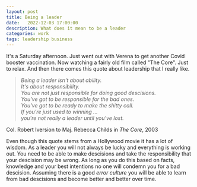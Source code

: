 ```yaml
---
layout: post
title: Being a leader
date:   2022-12-03 17:00:00
description: What does it mean to be a leader
categories: work
tags: leadership business 
---
```


It's a Saturday afternoon. Just went out with Verena to get another Covid booster vaccination. Now watching a fairly old film called "The Core". Just to relax. And then there comes this quote about leadership that I really like. 

> _Being a leader isn't about ability._<br>
> _It's about responsibility._<br>
> _You are not just responsible for doing good descisions._<br>
> _You've got to be responsible for the bad ones._<br>
> _You've got to be ready to make the shitty call._<br>
> _If you're just used to winning ..._ <br>
> _you're not really a leader until you've lost._

Col. Robert Iversion to Maj. Rebecca Childs in _The Core_, 2003


Even though this quote stems from a Hollywood movie it has a lot of wisdom. As a leader you will not always be lucky and everything is working out. You need to be able to make descisions and take the responsibility that your descision may be wrong. As long as you do this based on facts, knowledge and your best intentions no one will condemn you for a bad descision. Assuming there is a good _error culture_ you will be able to learn from bad descisions and become better and better over time. 